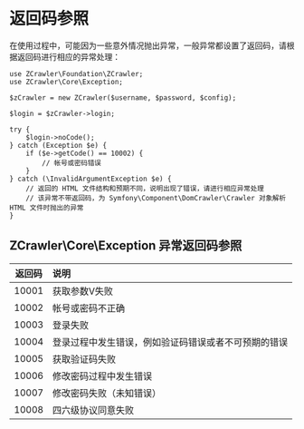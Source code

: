 # 返回码参照

在使用过程中，可能因为一些意外情况抛出异常，一般异常都设置了返回码，请根据返回码进行相应的异常处理：
```
use ZCrawler\Foundation\ZCrawler;
use ZCrawler\Core\Exception;

$zCrawler = new ZCrawler($username, $password, $config);

$login = $zCrawler->login;

try {
    $login->noCode();
} catch (Exception $e) {
    if ($e->getCode() == 10002) {
        // 帐号或密码错误
    }
} catch (\InvalidArgumentException $e) {
    // 返回的 HTML 文件结构和预期不同，说明出现了错误，请进行相应异常处理
    // 该异常不带返回码，为 Symfony\Component\DomCrawler\Crawler 对象解析 HTML 文件时抛出的异常
}
```


## ZCrawler\Core\Exception 异常返回码参照

返回码 | 说明
:---: | :---
10001 | 获取参数V失败
10002 | 帐号或密码不正确
10003 | 登录失败
10004 | 登录过程中发生错误，例如验证码错误或者不可预期的错误
10005 | 获取验证码失败
10006 | 修改密码过程中发生错误
10007 | 修改密码失败（未知错误）
10008 | 四六级协议同意失败
